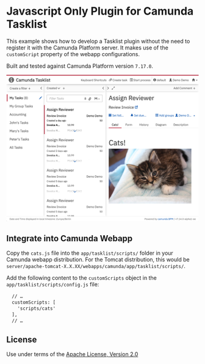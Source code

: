Javascript Only Plugin for Camunda Tasklist
=================================

This example shows how to develop a Tasklist plugin without the need to register it with the Camunda Platform server. It makes use of the `customScript` property of the webapp configurations.

Built and tested against Camunda Platform version `7.17.0`.

![Screenshot](example-tasklist-plugin-cats-screenshot.png)


Integrate into Camunda Webapp
-----------------------------

Copy the `cats.js` file into the `app/tasklist/scripts/` folder in your Camunda webapp distribution. For the Tomcat distribution, this would be `server/apache-tomcat-X.X.XX/webapps/camunda/app/tasklist/scripts/`.

Add the following content to the `customScripts` object in the `app/tasklist/scripts/config.js` file:

```
  // …
  customScripts: [
    'scripts/cats'
  ],
  // …
```

License
-------

Use under terms of the [Apache License, Version 2.0](http://www.apache.org/licenses/LICENSE-2.0)
